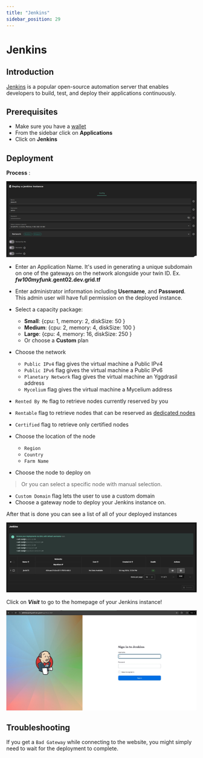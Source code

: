 ```yaml
---
title: "Jenkins"
sidebar_position: 29
---
```


<h1> Jenkins </h1>

## Introduction

[Jenkins](https://www.jenkins.io/) is a popular open-source automation server that enables developers to build, test, and deploy their applications continuously.

## Prerequisites

- Make sure you have a [wallet](../wallet_connector.md)
- From the sidebar click on **Applications**
- Click on **Jenkins**

## Deployment

__Process__ :

![](./img/solutions_jenkins.png)

- Enter an Application Name. It's used in generating a unique subdomain on one of the gateways on the network alongside your twin ID. Ex. ***fw100myfunk*.gent02.dev.grid.tf**

- Enter administrator information including **Username**, and **Password**. This admin user will have full permission on the deployed instance.

- Select a capacity package:
    - **Small**: {cpu: 1, memory: 2, diskSize: 50 }
    - **Medium**: {cpu: 2, memory: 4, diskSize: 100 }
    - **Large**: {cpu: 4, memory: 16, diskSize: 250 }
    - Or choose a **Custom** plan
- Choose the network
   - `Public IPv4` flag gives the virtual machine a Public IPv4
   - `Public IPv6` flag gives the virtual machine a Public IPv6
   - `Planetary Network` flag gives the virtual machine an Yggdrasil address
   - `Mycelium` flag gives the virtual machine a Mycelium address
- `Rented By Me` flag to retrieve nodes currently reserved by you
- `Rentable` flag to retrieve nodes that can be reserved as [dedicated nodes](../deploy/node_finder.md#dedicated-nodes)
- `Certified` flag to retrieve only certified nodes 
- Choose the location of the node
   - `Region`
   - `Country`
   - `Farm Name`

- Choose the node to deploy on
> Or you can select a specific node with manual selection.
- `Custom Domain` flag lets the user to use a custom domain
- Choose a gateway node to deploy your Jenkins instance on.


After that is done you can see a list of all of your deployed instances

![](./img/jenkins2.png)

Click on ***Visit*** to go to the homepage of your Jenkins instance!

![](./img/jenkins3.png)

## Troubleshooting

If you get a `Bad Gateway` while connecting to the website, you might simply need to wait for the deployment to complete.